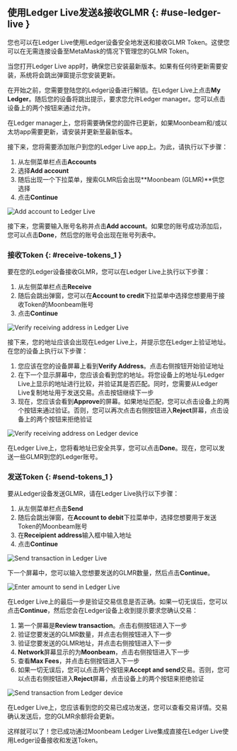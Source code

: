 ## 使用Ledger Live发送&接收GLMR {: #use-ledger-live }

您也可以在Ledger Live使用Ledger设备安全地发送和接收GLMR Token。这使您可以在无需连接设备至MetaMask的情况下管理您的GLMR Token。

当您打开Ledger Live app时，确保您已安装最新版本。如果有任何待更新需要安装，系统将会跳出弹窗提示您安装更新。

在开始之前，您需要登陆您的Ledger设备进行解锁。在Ledger Live上点击**My Ledger**。随后您的设备将跳出提示，要求您允许Ledger manager。您可以点击设备上的两个按钮来通过允许。

在Ledger manager上，您将需要确保您的固件已更新，如果Moonbeam和/或以太坊app需要更新，请安装并更新至最新版本。

接下来，您将需要添加账户到您的Ledger Live app上。为此，请执行以下步骤：

1. 从左侧菜单栏点击**Accounts**
2. 选择**Add account**
3. 随后出现一个下拉菜单，搜索GLMR后会出现**Moonbeam (GLMR)**供您选择
4. 点击**Continue**

![Add account to Ledger Live](/images/tokens/connect/ledger/moonbeam/ledger-12.png)

接下来，您需要输入账号名称并点击**Add account**。如果您的账号成功添加后，您可以点击**Done**，然后您的账号会出现在账号列表中。

### 接收Token {: #receive-tokens_1 }

要在您的Ledger设备接收GLMR，您可以在Ledger Live上执行以下步骤：

1. 从左侧菜单栏点击**Receive**
2. 随后会跳出弹窗，您可以在**Account to credit**下拉菜单中选择您想要用于接收Token的Moonbeam账号
3. 点击**Continue**

![Verify receiving address in Ledger Live](/images/tokens/connect/ledger/moonbeam/ledger-13.png)

接下来，您的地址应该会出现在Ledger Live上，并提示您在Ledger上验证地址。在您的设备上执行以下步骤：

1. 您应该在您的设备屏幕上看到**Verify Address**。点击右侧按钮开始验证地址
2. 在下一个显示屏幕中，您应该会看到您的地址。将您设备上的地址与Ledger Live上显示的地址进行比较，并验证其是否匹配。同时，您需要从Ledger Live复制地址用于发送交易。点击按钮继续下一步
3. 现在，您应该会看到**Approve**的屏幕。如果地址匹配，您可以点击设备上的两个按钮来通过验证。否则，您可以再次点击右侧按钮进入**Reject**屏幕，点击设备上的两个按钮来拒绝验证

![Verify receiving address on Ledger device](/images/tokens/connect/ledger/moonbeam/ledger-14.png)

在Ledger Live上，您将看地址已安全共享，您可以点击**Done**。现在，您可以发送一些GLMR到您的Ledger账号。

### 发送Token {: #send-tokens_1 }

要从Ledger设备发送GLMR，请在Ledger Live执行以下步骤：

1. 从左侧菜单栏点击**Send**
2. 随后会跳出弹窗，在**Account to debit**下拉菜单中，选择您想要用于发送Token的Moonbeam账号
3. 在**Receipient address**输入框中输入地址
4. 点击**Continue**

![Send transaction in Ledger Live](/images/tokens/connect/ledger/moonbeam/ledger-15.png)

下一个屏幕中，您可以输入您想要发送的GLMR数量，然后点击**Continue**。

![Enter amount to send in Ledger Live](/images/tokens/connect/ledger/moonbeam/ledger-16.png)

在Ledger Live上的最后一步是验证交易信息是否正确。如果一切无误后，您可以点击**Continue**，然后您会在Ledger设备上收到提示要求您确认交易：

1. 第一个屏幕是**Review transaction**。点击右侧按钮进入下一步
2. 验证您要发送的GLMR数量，并点击右侧按钮进入下一步
3. 验证您要发送的GLMR地址，并点击右侧按钮进入下一步
4. **Network**屏幕显示的为**Moonbeam**，点击右侧按钮进入下一步
5. 查看**Max Fees**，并点击右侧按钮进入下一步
6. 如果一切无误后，您可以点击两个按钮来**Accept and send**交易。否则，您可以点击右侧按钮进入**Reject**屏幕，点击设备上的两个按钮来拒绝验证

![Send transaction from Ledger device](/images/tokens/connect/ledger/moonbeam/ledger-17.png)

在Ledger Live上，您应该看到您的交易已成功发送，您可以查看交易详情。交易确认发送后，您的GLMR余额将会更新。

这样就可以了！您已成功通过Moonbeam Ledger Live集成直接在Ledger Live使用Ledger设备接收和发送Token。